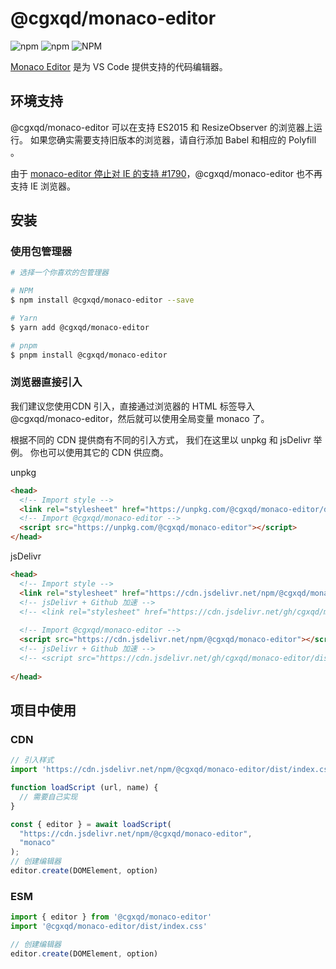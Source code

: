 # @cgxqd/monaco-editor
![npm](https://img.shields.io/npm/v/@cgxqd/monaco-editor)
![npm](https://img.shields.io/npm/dt/@cgxqd/ctable)
![NPM](https://img.shields.io/npm/l/@cgxqd/monaco-editor)

[Monaco Editor](https://github.com/Microsoft/monaco-editor) 是为 VS Code 提供支持的代码编辑器。

## 环境支持

@cgxqd/monaco-editor 可以在支持 ES2015 和 ResizeObserver 的浏览器上运行。 如果您确实需要支持旧版本的浏览器，请自行添加 Babel 和相应的 Polyfill 。

由于 [monaco-editor 停止对 IE 的支持 #1790](https://github.com/microsoft/monaco-editor/issues/1790)，@cgxqd/monaco-editor 也不再支持 IE 浏览器。

## 安装

### 使用包管理器

```bash
# 选择一个你喜欢的包管理器

# NPM
$ npm install @cgxqd/monaco-editor --save

# Yarn
$ yarn add @cgxqd/monaco-editor

# pnpm
$ pnpm install @cgxqd/monaco-editor
```

###  浏览器直接引入

我们建议您使用CDN 引入，直接通过浏览器的 HTML 标签导入 @cgxqd/monaco-editor，然后就可以使用全局变量 monaco 了。

根据不同的 CDN 提供商有不同的引入方式， 我们在这里以 unpkg 和 jsDelivr 举例。 你也可以使用其它的 CDN 供应商。

unpkg
``` html
<head>
  <!-- Import style -->
  <link rel="stylesheet" href="https://unpkg.com/@cgxqd/monaco-editor/dist/index.css" />
  <!-- Import @cgxqd/monaco-editor -->
  <script src="https://unpkg.com/@cgxqd/monaco-editor"></script>
</head>
```

jsDelivr
``` html
<head>
  <!-- Import style -->
  <link rel="stylesheet" href="https://cdn.jsdelivr.net/npm/@cgxqd/monaco-editor/dist/index.css" />
  <!-- jsDelivr + Github 加速 -->
  <!-- <link rel="stylesheet" href="https://cdn.jsdelivr.net/gh/cgxqd/monaco-editor/dist/index.css" /> -->
  
  <!-- Import @cgxqd/monaco-editor -->
  <script src="https://cdn.jsdelivr.net/npm/@cgxqd/monaco-editor"></script>
  <!-- jsDelivr + Github 加速 -->
  <!-- <script src="https://cdn.jsdelivr.net/gh/cgxqd/monaco-editor/dist/index.global.js"></script> -->
  
</head>
```

## 项目中使用

### CDN
``` js
// 引入样式
import 'https://cdn.jsdelivr.net/npm/@cgxqd/monaco-editor/dist/index.css'

function loadScript (url, name) {
  // 需要自己实现
}

const { editor } = await loadScript(
  "https://cdn.jsdelivr.net/npm/@cgxqd/monaco-editor",
  "monaco"
);
// 创建编辑器
editor.create(DOMElement, option)
```

### ESM

```js
import { editor } from '@cgxqd/monaco-editor'
import '@cgxqd/monaco-editor/dist/index.css'

// 创建编辑器
editor.create(DOMElement, option)
```
